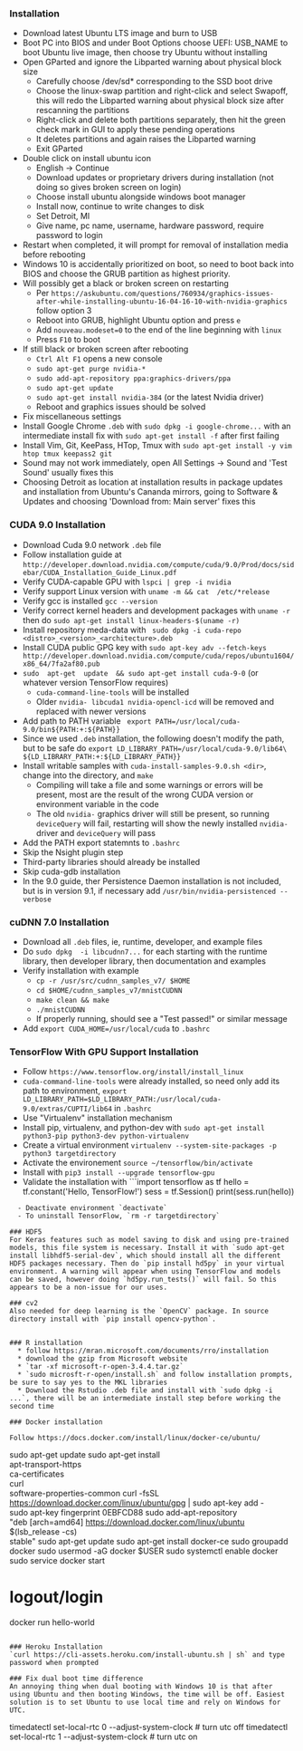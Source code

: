 ### Installation 

  - Download latest Ubuntu LTS image and burn to USB
  - Boot PC into BIOS and under Boot Options choose UEFI: USB_NAME to boot Ubuntu live image, then choose try Ubuntu without installing
  - Open GParted and ignore the Libparted warning about physical block size 
    - Carefully choose /dev/sd* corresponding to the SSD boot drive
    - Choose the linux-swap partition and right-click and select Swapoff, this will redo the Libparted warning about physical block size after rescanning the partitions
    - Right-click and delete both partitions separately, then hit the green check mark in GUI to apply these pending operations
    - It deletes partitions and again raises the Libparted warning
    - Exit GParted
  - Double click on install ubuntu icon
    - English -> Continue
    - Download updates or proprietary drivers during installation (not doing so gives broken screen on login)
    - Choose install ubuntu alongside windows boot manager
    - Install now, continue to write changes to disk
    - Set Detroit, MI
    - Give name, pc name, username, hardware password, require password to login
  - Restart when completed, it will prompt for removal of installation media before rebooting
  - Windows 10 is accidentally prioritized on boot, so need to boot back into BIOS and choose the GRUB partition as highest priority.
  - Will possibly get a black or broken screen on restarting
    - Per `https://askubuntu.com/questions/760934/graphics-issues-after-while-installing-ubuntu-16-04-16-10-with-nvidia-graphics` follow option 3
    - Reboot into GRUB, highlight Ubuntu option and press `e`
    - Add `nouveau.modeset=0` to the end of the line beginning with `linux` 
    - Press `F10` to boot
  - If still black or broken screen after rebooting
    - `Ctrl Alt F1` opens a new console
    - `sudo apt-get purge nvidia-*`
    - `sudo add-apt-repository ppa:graphics-drivers/ppa`
    - `sudo apt-get update`
    - `sudo apt-get install nvidia-384` (or the latest Nvidia driver)
    - Reboot and graphics issues should be solved
  - Fix miscellaneous settings
  - Install Google Chrome `.deb` with `sudo dpkg -i google-chrome...` with an intermediate install fix with `sudo apt-get install -f` after first failing
  - Install Vim, Git, KeePass, HTop, Tmux with `sudo apt-get install -y vim htop tmux keepass2 git`
  - Sound may not work immediately, open All Settings -> Sound and 'Test Sound' usually fixes this
  - Choosing Detroit as location at installation results in package updates and installation from Ubuntu's Cananda mirrors, going to Software & Updates and choosing 'Download from: Main server' fixes this

### CUDA 9.0 Installation 
  - Download Cuda 9.0 network `.deb` file
  - Follow installation guide at `http://developer.download.nvidia.com/compute/cuda/9.0/Prod/docs/sidebar/CUDA_Installation_Guide_Linux.pdf`
  - Verify CUDA-capable GPU with `lspci | grep -i nvidia`
  - Verify support Linux version with `uname -m && cat  /etc/*release`
  - Verify gcc is installed `gcc --version`
  - Verify correct kernel headers and development packages with `uname -r` then do `sudo apt-get install linux-headers-$(uname -r)`
  - Install repository meda-data with ` sudo dpkg -i cuda-repo <distro>_<version>_<architecture>.deb`
  - Install CUDA public GPG key with `sudo apt-key adv --fetch-keys
http://developer.download.nvidia.com/compute/cuda/repos/ubuntu1604/x86_64/7fa2af80.pub`
  - `sudo  apt-get  update  && sudo apt-get install cuda-9-0` (or whatever version TensorFlow requires)
    - `cuda-command-line-tools` will be installed
    - Older `nvidia- libcuda1 nvidia-opencl-icd` will be removed and replaced with newer versions
  - Add path to PATH variable ` export PATH=/usr/local/cuda-9.0/bin${PATH:+:${PATH}}`
  - Since we used `.deb` installation, the following doesn't modify the path, but to be safe do `export LD_LIBRARY_PATH=/usr/local/cuda-9.0/lib64\
 ${LD_LIBRARY_PATH:+:${LD_LIBRARY_PATH}}`
  - Install writable samples  with `cuda-install-samples-9.0.sh <dir>`, change into the directory, and `make`
      - Compiling will take a file and some warnings or errors will be present, most are the result of the wrong CUDA version or environment variable in the code
      - The old `nvidia-` graphics driver will still be present, so running `deviceQuery` will fail, restarting will show the newly installed `nvidia-` driver and `deviceQuery` will pass
  - Add the PATH export statemnts to `.bashrc`
  - Skip the Nsight plugin step
  - Third-party libraries should already be installed
  - Skip cuda-gdb installation
  - In the 9.0 guide, ther Persistence Daemon installation is not included, but is in version 9.1, if necessary add `/usr/bin/nvidia-persistenced --verbose`

### cuDNN 7.0 Installation 
  - Download all `.deb` files, ie, runtime, developer, and example files
  - Do `sudo dpkg  -i libcudnn7...` for each starting with the runtime library, then developer library, then documentation and examples
  - Verify installation with example
    - `cp -r /usr/src/cudnn_samples_v7/ $HOME`
    - `cd $HOME/cudnn_samples_v7/mnistCUDNN`
    - `make clean && make`
    - `./mnistCUDNN`
    - If properly running, should see a "Test passed!" or similar message
  - Add `export CUDA_HOME=/usr/local/cuda` to `.bashrc`

### TensorFlow With GPU Support Installation 
  - Follow `https://www.tensorflow.org/install/install_linux`
  - `cuda-command-line-tools` were already installed, so need only add its path to environment, `export LD_LIBRARY_PATH=$LD_LIBRARY_PATH:/usr/local/cuda-9.0/extras/CUPTI/lib64` in `.bashrc`
  - Use "Virtualenv" installation mechanism
  - Install pip, virtualenv, and python-dev with `sudo apt-get install python3-pip python3-dev python-virtualenv`
  - Create a virtual environment  `virtualenv --system-site-packages -p python3 targetdirectory`
  - Activate the environement `source ~/tensorflow/bin/activate`
  - Install with `pip3 install --upgrade tensorflow-gpu`
  - Validate the installation with ```import tensorflow as tf
hello = tf.constant('Hello, TensorFlow!')
sess = tf.Session()
print(sess.run(hello))
```
  - Deactivate environment `deactivate`
  - To uninstall TensorFlow, `rm -r targetdirectory`

### HDF5 
For Keras features such as model saving to disk and using pre-trained models, this file system is necessary. Install it with `sudo apt-get install libhdf5-serial-dev`, which should install all the different HDF5 packages necessary. Then do `pip install hd5py` in your virtual environment. A warning will appear when using TensorFlow and models can be saved, however doing `hd5py.run_tests()` will fail. So this appears to be a non-issue for our uses.

### cv2 
Also needed for deep learning is the `OpenCV` package. In source directory install with `pip install opencv-python`.


### R installation 
  * follow https://mran.microsoft.com/documents/rro/installation
  * download the gzip from Microsoft website
  * `tar -xf microsoft-r-open-3.4.4.tar.gz`
  * `sudo microsft-r-open/install.sh` and follow installation prompts, be sure to say yes to the MKL libraries
  * Download the Rstudio .deb file and install with `sudo dpkg -i ...`, there will be an intermediate install step before working the second time

### Docker installation 

Follow https://docs.docker.com/install/linux/docker-ce/ubuntu/
```
sudo apt-get update
sudo apt-get install \
    apt-transport-https \
    ca-certificates \
    curl \
    software-properties-common
curl -fsSL https://download.docker.com/linux/ubuntu/gpg | sudo apt-key add -   
sudo apt-key fingerprint 0EBFCD88
sudo add-apt-repository \
   "deb [arch=amd64] https://download.docker.com/linux/ubuntu \
   $(lsb_release -cs) \
   stable"
sudo apt-get update
sudo apt-get install docker-ce
sudo groupadd docker
sudo usermod -aG docker $USER
sudo systemctl enable docker
sudo service docker start
# logout/login
docker run hello-world
```

### Heroku Installation 
`curl https://cli-assets.heroku.com/install-ubuntu.sh | sh` and type password when prompted

### Fix dual boot time difference 
An annoying thing when dual booting with Windows 10 is that after using Ubuntu and then booting Windows, the time will be off. Easiest solution is to set Ubuntu to use local time and rely on Windows for UTC.
```
timedatectl set-local-rtc 0 --adjust-system-clock # turn utc off
timedatectl set-local-rtc 1 --adjust-system-clock # turn utc on 
```